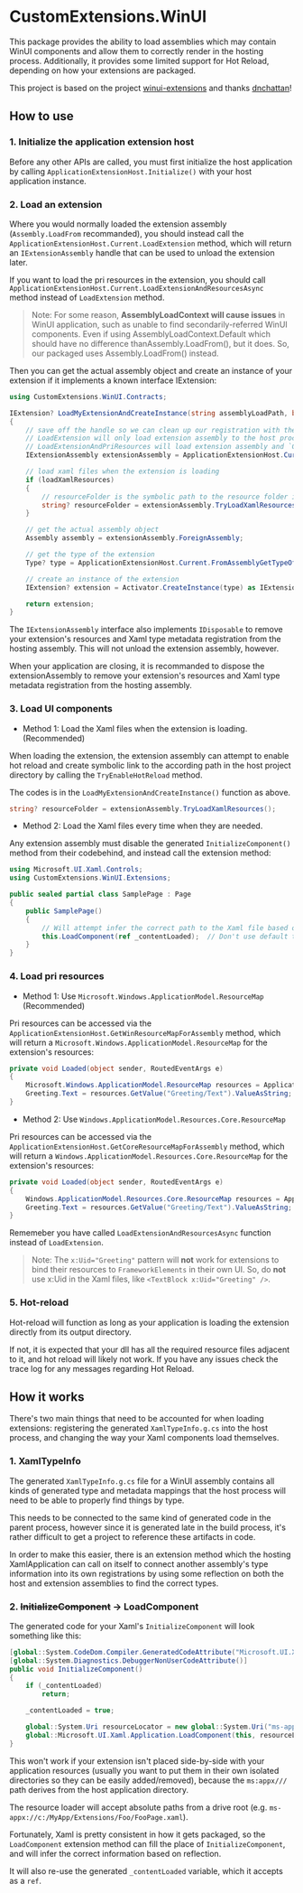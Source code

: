 # CustomExtensions.WinUI

This package provides the ability to load assemblies which may contain WinUI components and allow them to correctly render in the hosting process.
Additionally, it provides some limited support for Hot Reload, depending on how your extensions are packaged.

This project is based on the project [winui-extensions](https://github.com/dnchattan/winui-extensions) and thanks [dnchattan](https://github.com/dnchattan)!

## How to use

### 1. Initialize the application extension host

Before any other APIs are called, you must first initialize the host application by calling `ApplicationExtensionHost.Initialize()` with your host application instance.

### 2. Load an extension

Where you would normally loaded the extension assembly (`Assembly.LoadFrom` recommanded), you should instead call the `ApplicationExtensionHost.Current.LoadExtension` method, which will return an `IExtensionAssembly` handle that can be used to unload the extension later.

If you want to load the pri resources in the extension, you should call `ApplicationExtensionHost.Current.LoadExtensionAndResourcesAsync` method instead of `LoadExtension` method.

> Note: For some reason, **AssemblyLoadContext will cause issues** in WinUI application, such as unable to find secondarily-referred WinUI components.
Even if using AssemblyLoadContext.Default which should have no difference thanAssembly.LoadFrom(), but it does.
So, our packaged uses Assembly.LoadFrom() instead.

Then you can get the actual assembly object and create an instance of your extension if it implements a known interface IExtension:

```cs
using CustomExtensions.WinUI.Contracts;

IExtension? LoadMyExtensionAndCreateInstance(string assemblyLoadPath, bool loadXamlResources)
{
    // save off the handle so we can clean up our registration with the hosting process later if desired.
    // LoadExtension will only load extension assembly to the host process.
    // LoadExtensionAndPriResources will load extension assembly and `Core.ResourceMap` pri resources to the host process.
    IExtensionAssembly extensionAssembly = ApplicationExtensionHost.Current.LoadExtension(assemblyLoadPath);

    // load xaml files when the extension is loading
    if (loadXamlResources)
    {
        // resourceFolder is the symbolic path to the resource folder in the host project directory.
        string? resourceFolder = extensionAssembly.TryLoadXamlResources();
    }

    // get the actual assembly object
    Assembly assembly = extensionAssembly.ForeignAssembly;

    // get the type of the extension
    Type? type = ApplicationExtensionHost.Current.FromAssemblyGetTypeOfInterface(assembly, typeof(IExtension));

    // create an instance of the extension
    IExtension? extension = Activator.CreateInstance(type) as IExtension;

    return extension;
}
```

The `IExtensionAssembly` interface also implements `IDisposable` to remove your extension's resources and Xaml type metadata registration from the hosting assembly. This will not unload the extension assembly, however.

When your application are closing, it is recommanded to dispose the extensionAssembly to remove your extension's resources and Xaml type metadata registration from the hosting assembly.

### 3. Load UI components

* Method 1: Load the Xaml files when the extension is loading. (Recommended)

When loading the extension, the extension assembly can attempt to enable hot reload and create symbolic link to the according path in the host project directory by calling the `TryEnableHotReload` method.

The codes is in the `LoadMyExtensionAndCreateInstance()` function as above.

```cs
string? resourceFolder = extensionAssembly.TryLoadXamlResources();
```

* Method 2: Load the Xaml files every time when they are needed.

Any extension assembly must disable the generated `InitializeComponent()` method from their codebehind, and instead call the extension method:

```cs
using Microsoft.UI.Xaml.Controls;
using CustomExtensions.WinUI.Extensions;

public sealed partial class SamplePage : Page
{
    public SamplePage()
    {
        // Will attempt infer the correct path to the Xaml file based on the `CallerFilePath` attribute.
        this.LoadComponent(ref _contentLoaded);  // Don't use default this.InitializeComponent(); here!
    }
}
```

### 4. Load pri resources

* Method 1: Use `Microsoft.Windows.ApplicationModel.ResourceMap` (Recommended)

Pri resources can be accessed via the `ApplicationExtensionHost.GetWinResourceMapForAssembly` method, which will return a `Microsoft.Windows.ApplicationModel.ResourceMap` for the extension's resources:

```cs
private void Loaded(object sender, RoutedEventArgs e)
{
	Microsoft.Windows.ApplicationModel.ResourceMap resources = ApplicationExtensionHost.GetWinResourceMapForAssembly();
	Greeting.Text = resources.GetValue("Greeting/Text").ValueAsString;
}
```

* Method 2: Use `Windows.ApplicationModel.Resources.Core.ResourceMap`

Pri resources can be accessed via the `ApplicationExtensionHost.GetCoreResourceMapForAssembly` method, which will return a `Windows.ApplicationModel.Resources.Core.ResourceMap` for the extension's resources:

```cs
private void Loaded(object sender, RoutedEventArgs e)
{
	Windows.ApplicationModel.Resources.Core.ResourceMap resources = ApplicationExtensionHost.GetCoreResourceMapForAssembly();
	Greeting.Text = resources.GetValue("Greeting/Text").ValueAsString;
}
```

Rememeber you have called `LoadExtensionAndResourcesAsync` function instead of `LoadExtension`.

> Note: The `x:Uid="Greeting"` pattern will **not** work for extensions to bind their resources to `FrameworkElements` in their own UI.
So, do **not** use x:Uid in the Xaml files, like `<TextBlock x:Uid="Greeting" />`.

### 5. Hot-reload

Hot-reload will function as long as your application is loading the extension directly from its output directory.

If not, it is expected that your dll has all the required resource files adjacent to it, and hot reload will likely not work. If you have any issues check the trace log for any messages regarding Hot Reload.

## How it works

There's two main things that need to be accounted for when loading extensions: registering the generated `XamlTypeInfo.g.cs` into the host process, and changing the way your Xaml components load themselves.

### 1. XamlTypeInfo

The generated `XamlTypeInfo.g.cs` file for a WinUI assembly contains all kinds of generated type and metadata mappings that the host process will need to be able to properly find things by type.

This needs to be connected to the same kind of generated code in the parent process, however since it is generated late in the build process, it's rather difficult to get a project to reference these artifacts in code.

In order to make this easier, there is an extension method which the hosting XamlApplication can call on itself to connect another assembly's type information into its own registrations by using some reflection on both the host and extension assemblies to find the correct types.

### 2. ~~InitializeComponent~~ -> LoadComponent

The generated code for your Xaml's `InitializeComponent` will look something like this:

```cs
[global::System.CodeDom.Compiler.GeneratedCodeAttribute("Microsoft.UI.Xaml.Markup.Compiler"," 1.0.0.0")]
[global::System.Diagnostics.DebuggerNonUserCodeAttribute()]
public void InitializeComponent()
{
    if (_contentLoaded)
        return;

    _contentLoaded = true;

    global::System.Uri resourceLocator = new global::System.Uri("ms-appx:///SampleExtension.SampleAppExtension/UI/SamplePage.xaml");
    global::Microsoft.UI.Xaml.Application.LoadComponent(this, resourceLocator, global::Microsoft.UI.Xaml.Controls.Primitives.ComponentResourceLocation.Nested);
}
```

This won't work if your extension isn't placed side-by-side with your application resources (usually you want to put them in their own isolated directories so they can be easily added/removed), because the `ms:appx///` path derives from the host application directory.

The resource loader will accept absolute paths from a drive root (e.g. `ms-appx://c:/MyApp/Extensions/Foo/FooPage.xaml`).

Fortunately, Xaml is pretty consistent in how it gets packaged, so the `LoadComponent` extension method can fill the place of `InitializeComponent`, and will infer the correct information based on reflection.

It will also re-use the generated `_contentLoaded` variable, which it accepts as a `ref`.
